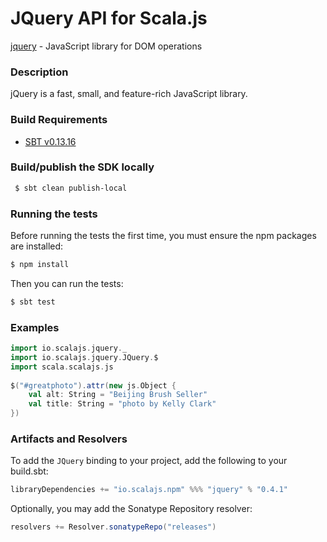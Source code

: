 JQuery API for Scala.js
================================
[jquery](http://api.jquery.com/) - JavaScript library for DOM operations

### Description

jQuery is a fast, small, and feature-rich JavaScript library.

### Build Requirements

* [SBT v0.13.16](http://www.scala-sbt.org/download.html)

### Build/publish the SDK locally

```bash
 $ sbt clean publish-local
```

### Running the tests

Before running the tests the first time, you must ensure the npm packages are installed:

```bash
$ npm install
```

Then you can run the tests:

```bash
$ sbt test
```

### Examples

```scala
import io.scalajs.jquery._
import io.scalajs.jquery.JQuery.$
import scala.scalajs.js
 
$("#greatphoto").attr(new js.Object {
    val alt: String = "Beijing Brush Seller"
    val title: String = "photo by Kelly Clark"
})
```

### Artifacts and Resolvers

To add the `JQuery` binding to your project, add the following to your build.sbt:  

```sbt
libraryDependencies += "io.scalajs.npm" %%% "jquery" % "0.4.1"
```

Optionally, you may add the Sonatype Repository resolver:

```sbt   
resolvers += Resolver.sonatypeRepo("releases") 
```